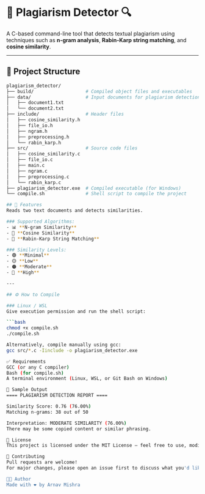 # 🧠 Plagiarism Detector 🔍

A C-based command-line tool that detects textual plagiarism using techniques such as **n-gram analysis**, **Rabin-Karp string matching**, and **cosine similarity**.

---

## 📁 Project Structure

```bash
plagiarism_detector/
├── build/                   # Compiled object files and executables
├── data/                    # Input documents for plagiarism detection
│   ├── document1.txt
│   └── document2.txt
├── include/                 # Header files
│   ├── cosine_similarity.h
│   ├── file_io.h
│   ├── ngram.h
│   ├── preprocessing.h
│   └── rabin_karp.h
├── src/                     # Source code files
│   ├── cosine_similarity.c
│   ├── file_io.c
│   ├── main.c
│   ├── ngram.c
│   ├── preprocessing.c
│   └── rabin_karp.c
├── plagiarism_detector.exe  # Compiled executable (for Windows)
└── compile.sh               # Shell script to compile the project

## 🚀 Features
Reads two text documents and detects similarities.

### Supported Algorithms:
- 📊 **N-gram Similarity**
- 🧮 **Cosine Similarity**
- 🧵 **Rabin-Karp String Matching**

### Similarity Levels:
- 🟢 **Minimal**
- 🟡 **Low**
- 🟠 **Moderate**
- 🔴 **High**

---

## ⚙️ How to Compile

### Linux / WSL
Give execution permission and run the shell script:

```bash
chmod +x compile.sh
./compile.sh

Alternatively, compile manually using gcc:
gcc src/*.c -Iinclude -o plagiarism_detector.exe

✅ Requirements
GCC (or any C compiler)
Bash (for compile.sh)
A terminal environment (Linux, WSL, or Git Bash on Windows)

📄 Sample Output
==== PLAGIARISM DETECTION REPORT ====

Similarity Score: 0.76 (76.00%)
Matching n-grams: 38 out of 50

Interpretation: MODERATE SIMILARITY (76.00%)
There may be some copied content or similar phrasing.

📜 License
This project is licensed under the MIT License — feel free to use, modify, and share!

🤝 Contributing
Pull requests are welcome!
For major changes, please open an issue first to discuss what you'd like to change.

👨‍💻 Author
Made with ❤️ by Arnav Mishra
